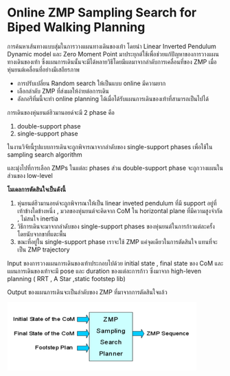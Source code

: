 # **Online ZMP Sampling Search for Biped Walking Planning**

การค้นหาเส้นทางแบบสุ่มในการวางแผนทางเดินของเท้า โดยนำ Linear Inverted Pendulum Dynamic model และ Zero Moment Point มาประยุกต์ใช้เพื่อช่วยแก้ปัญหาของการวางแผนทางเดินของเท้า ซึ่งแผนการเดินนั้นจะมีได้หลายวิธีโดยมีผลมาจากลำดับการเคลื่อนที่ของ ZMP เมื่อหุ่นยนต์เคลื่อนที่อย่างมีเสถียรภาพ

* การปรับเปลี่ยน Random search ให้เป็นแบบ online มีความยาก
* เลือกลำดับ ZMP ที่ส่งผลให้ง่ายต่อการเดิน
* อัลกอรึทิ่มนี้จะทำ online planning ได้เมื่อได้รับแผนการเดินของเท้าที่สามารถเป็นไปได้

การเดินของหุ่นยนต์ฮิวมานอยด์จะมี 2 phase คือ

1. double-support phase
2. single-support phase

ในงานวิจัยนี้รูปแบบการเดินจะถูกพิจารณาจากลำดับของ single-support  phases เพื่อใช้ใน sampling search algorithm

และมุ่งไปที่การเลือก ZMPs ในแต่ละ phases ส่วน double-support phase จะถูกวางแผนในส่วนของ low-level



**โมเดลการตัดสินใจเป็นดังนี้**

1. หุ่นยนต์ฮิวมานอยด์จะถูกพิจารณาให้เป็น linear inveted pendulum ที่มี support อยู่ที่เท้าข้างใดข้างหนึ่ง , มวลของหุ่นยนต์จะคิดจาก CoM ใน horizontal plane ที่มีความสูงจำกัด , ไม่สนใจ inertia
2. วิธีการเดินจะมาจากลำดับของ single-support phases ของหุ่นยนต์ในการก้าวแต่ละครั้ง โดยนับจากขาที่แตะพื้น
3. ขณะที่อยู่ใน single-support phase เราจะใช้ ZMP แค่จุดเดียวในการตัดสินใจ แทนที่จะเป็น ZMP trajectory



Input ของการวางแผนการเดินของเท้าประกอบไปด้วย initial state , final state ของ CoM และแผนการเดินของเท้าจะมี pose และ duration ของแต่ละการก้าว ซึ่งมาจาก high-leven planning \( RRT , A Star ,static footstep lib\)

Output ของแผนการเดินจะเป็นลำดับของ ZMP ที่มาจากการตัดสินใจแล้ว

![](/assets/FP1.png)
